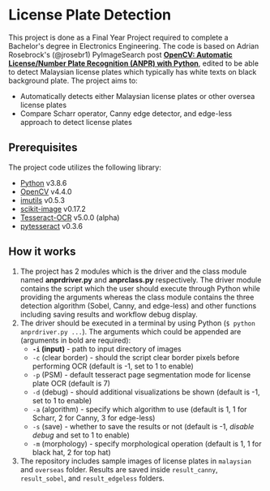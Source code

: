 # License Plate Detection
This project is done as a Final Year Project required to complete a Bachelor's degree in Electronics Engineering. The code is based on Adrian Rosebrock's (@jrosebr1) PyImageSearch post [**OpenCV: Automatic License/Number Plate Recognition (ANPR) with Python**](https://www.pyimagesearch.com/2020/09/21/opencv-automatic-license-number-plate-recognition-anpr-with-python/), edited to be able to detect Malaysian license plates which typically has white texts on black background plate. The project aims to:
* Automatically detects either Malaysian license plates or other oversea license plates
* Compare Scharr operator, Canny edge detector, and edge-less approach to detect license plates

## Prerequisites
The project code utilizes the following library:
* [Python](https://www.python.org/) v3.8.6
* [OpenCV](https://opencv.org/) v4.4.0
* [imutils](https://github.com/jrosebr1/imutils) v0.5.3
* [scikit-image](https://scikit-image.org/) v0.17.2
* [Tesseract-OCR](https://tesseract-ocr.github.io/tessdoc/) v5.0.0 (alpha)
* [pytesseract](https://github.com/madmaze/pytesseract) v0.3.6

## How it works
1. The project has 2 modules which is the driver and the class module named **anprdriver.py** and **anprclass.py** respectively. The driver module contains the script which the user should execute through Python while providing the arguments whereas the class module contains the three detection algorithm (Sobel, Canny, and edge-less) and other functions including saving results and workflow debug display.
2. The driver should be executed in a terminal by using Python (`$ python anprdriver.py ...`). The arguments which could be appended are (arguments in bold are required):
   - **`-i` (input)** - path to input directory of images
   - `-c` (clear border) - should the script clear border pixels before performing OCR (default is -1, set to 1 to enable)
   - `-p` (PSM) - default tesseract page segmentation mode for license plate OCR (default is 7)
   - `-d` (debug) - should additional visualizations be shown (default is -1, set to 1 to enable)
   - `-a` (algorithm) - specify which algorithm to use (default is 1, 1 for Scharr, 2 for Canny, 3 for edge-less)
   - `-s` (save) - whether to save the results or not (default is -1, *disable debug* and set to 1 to enable)
   - `-m` (morphology) - specify morphological operation (default is 1, 1 for black hat, 2 for top hat)
3. The repository includes sample images of license plates in `malaysian` and `overseas` folder. Results are saved inside `result_canny`, `result_sobel`, and `result_edgeless` folders.
